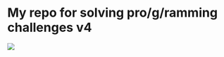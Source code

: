 # My repo for solving pro/g/ramming challenges v4

![](https://raw.githubusercontent.com/siliciusQ/Programming-challenges-v4.0/project-4/programming_challenges_v4-0.png)
